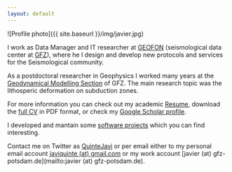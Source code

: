 ```yaml
---
layout: default
---
```


![Profile photo]({{ site.baseurl }}/img/javier.jpg)

I work as Data Manager and IT researcher at
[GEOFON](http://geofon.gfz-potsdam.de) (seismological data center at
[GFZ](http://www.gfz-potsdam.de)), where he I design and develop new protocols
and services for the Seismological community.

As a postdoctoral researcher in Geophysics I worked many years at the
[Geodynamical Modelling
Section](http://www.gfz-potsdam.de/en/section/geodynamic-modeling/) of GFZ. The
main research topic was the lithosperic deformation on subduction zones.

For more information you can check out my academic [Resume](/2-resume.html),
download the [full CV](/static/Quinteros-CV.pdf) in PDF format, or check my
[Google Scholar
profile](https://scholar.google.com/citations?user=8o4y6EKnIh0C&hl=es).

I developed and mantain some [software projects](/4-software.html) which you can
find interesting.

Contact me on Twitter as [QuinteJavi](http://twitter.com/QuinteJavi) or per
email either to my personal email account [javiquinte (at)
gmail.com](mailto:javiquinte(at)gmail.com) or my work account [javier (at)
gfz-potsdam.de](mailto:javier (at) gfz-potsdam.de).
